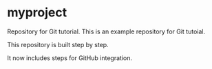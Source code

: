 # myproject
Repository for Git tutorial.
This is an example repository for Git tutoial.

This repository is built step by step.

It now includes steps for GitHub integration.
